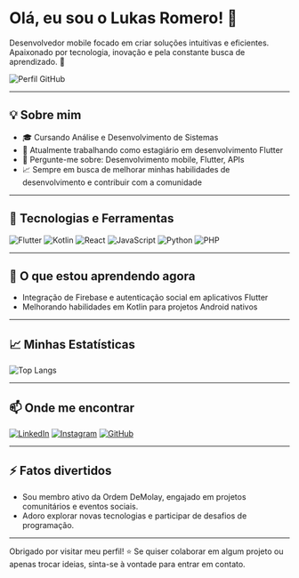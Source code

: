 # Olá, eu sou o Lukas Romero! 👋

Desenvolvedor mobile focado em criar soluções intuitivas e eficientes. Apaixonado por tecnologia, inovação e pela constante busca de aprendizado. 🚀

![Perfil GitHub](https://github-readme-stats.vercel.app/api?username=lukasreei&show_icons=true&theme=radical)

---

## 💡 Sobre mim
- 🎓 Cursando Análise e Desenvolvimento de Sistemas
- 🔭 Atualmente trabalhando como estagiário em desenvolvimento Flutter
- 💬 Pergunte-me sobre: Desenvolvimento mobile, Flutter, APIs
- 📈 Sempre em busca de melhorar minhas habilidades de desenvolvimento e contribuir com a comunidade

---

## 🚀 Tecnologias e Ferramentas
![Flutter](https://img.shields.io/badge/Flutter-02569B?style=for-the-badge&logo=flutter&logoColor=white)
![Kotlin](https://img.shields.io/badge/Kotlin-0095D5?style=for-the-badge&logo=kotlin&logoColor=white)
![React](https://img.shields.io/badge/React-61DAFB?style=for-the-badge&logo=react&logoColor=black)
![JavaScript](https://img.shields.io/badge/JavaScript-F7DF1E?style=for-the-badge&logo=javascript&logoColor=black)
![Python](https://img.shields.io/badge/Python-3776AB?style=for-the-badge&logo=python&logoColor=white)
![PHP](https://img.shields.io/badge/PHP-777BB4?style=for-the-badge&logo=php&logoColor=white)

---

## 🌱 O que estou aprendendo agora
- Integração de Firebase e autenticação social em aplicativos Flutter
- Melhorando habilidades em Kotlin para projetos Android nativos

---

## 📈 Minhas Estatísticas
![Top Langs](https://github-readme-stats.vercel.app/api/top-langs/?username=lukasreei&layout=compact&theme=radical)

---

## 📫 Onde me encontrar
[![LinkedIn](https://img.shields.io/badge/LinkedIn-0A66C2?style=for-the-badge&logo=linkedin&logoColor=white)](https://www.linkedin.com/in/lukas-romerodev)
[![Instagram](https://img.shields.io/badge/Instagram-E4405F?style=for-the-badge&logo=instagram&logoColor=white)](https://instagram.com/lukassaquino)
[![GitHub](https://img.shields.io/badge/GitHub-181717?style=for-the-badge&logo=github&logoColor=white)](https://github.com/lukasromero)

---

## ⚡ Fatos divertidos
- Sou membro ativo da Ordem DeMolay, engajado em projetos comunitários e eventos sociais.
- Adoro explorar novas tecnologias e participar de desafios de programação.

---

Obrigado por visitar meu perfil! ⭐️ Se quiser colaborar em algum projeto ou apenas trocar ideias, sinta-se à vontade para entrar em contato.
